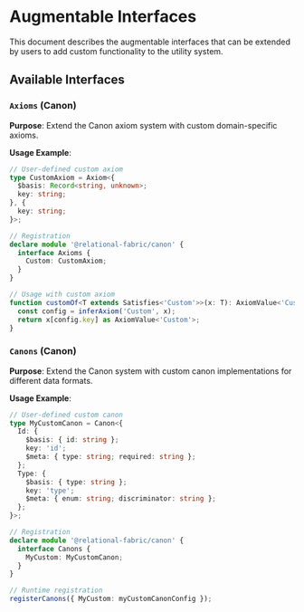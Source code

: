 # Augmentable Interfaces

This document describes the augmentable interfaces that can be extended by users to add custom functionality to the utility system.

## Available Interfaces

### `Axioms` (Canon)
**Purpose**: Extend the Canon axiom system with custom domain-specific axioms.

**Usage Example**:
```typescript
// User-defined custom axiom
type CustomAxiom = Axiom<{
  $basis: Record<string, unknown>;
  key: string;
}, {
  key: string;
}>;

// Registration
declare module '@relational-fabric/canon' {
  interface Axioms {
    Custom: CustomAxiom;
  }
}

// Usage with custom axiom
function customOf<T extends Satisfies<'Custom'>>(x: T): AxiomValue<'Custom'> {
  const config = inferAxiom('Custom', x);
  return x[config.key] as AxiomValue<'Custom'>;
}
```

### `Canons` (Canon)
**Purpose**: Extend the Canon system with custom canon implementations for different data formats.

**Usage Example**:
```typescript
// User-defined custom canon
type MyCustomCanon = Canon<{
  Id: {
    $basis: { id: string };
    key: 'id';
    $meta: { type: string; required: string };
  };
  Type: {
    $basis: { type: string };
    key: 'type';
    $meta: { enum: string; discriminator: string };
  };
}>;

// Registration
declare module '@relational-fabric/canon' {
  interface Canons {
    MyCustom: MyCustomCanon;
  }
}

// Runtime registration
registerCanons({ MyCustom: myCustomCanonConfig });
```